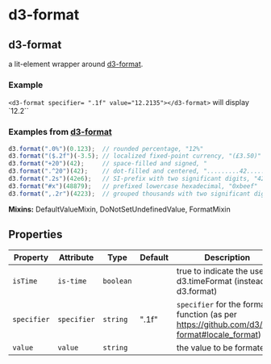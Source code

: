 # d3-format

## d3-format

  a lit-element wrapper around [d3-format](https://github.com/d3/d3-format).

### Example
`<d3-format specifier= ".1f" value="12.2135"></d3-format>` will display `12.2``

### Examples from [d3-format](https://github.com/d3/d3-format)
```js
d3.format(".0%")(0.123);  // rounded percentage, "12%"
d3.format("($.2f")(-3.5); // localized fixed-point currency, "(£3.50)"
d3.format("+20")(42);     // space-filled and signed, "                 +42"
d3.format(".^20")(42);    // dot-filled and centered, ".........42........."
d3.format(".2s")(42e6);   // SI-prefix with two significant digits, "42M"
d3.format("#x")(48879);   // prefixed lowercase hexadecimal, "0xbeef"
d3.format(",.2r")(4223);  // grouped thousands with two significant digits, "4,200"
```

**Mixins:** DefaultValueMixin, DoNotSetUndefinedValue, FormatMixin

## Properties

| Property    | Attribute   | Type      | Default | Description                                      |
|-------------|-------------|-----------|---------|--------------------------------------------------|
| `isTime`    | `is-time`   | `boolean` |         | true to indicate the use of d3.timeFormat (instead of d3.format) |
| `specifier` | `specifier` | `string`  | ".1f"   | `specifier` for the format function (as per https://github.com/d3/d3-format#locale_format) |
| `value`     | `value`     | `string`  |         | the value to be formated                         |
